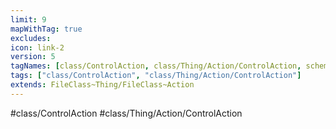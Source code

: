 ```yaml
---
limit: 9
mapWithTag: true
excludes:
icon: link-2
version: 5
tagNames: [class/ControlAction, class/Thing/Action/ControlAction, schema-org/ControlAction]
tags: ["class/ControlAction", "class/Thing/Action/ControlAction"]
extends: FileClass~Thing/FileClass~Action
---
```


#class/ControlAction
#class/Thing/Action/ControlAction

